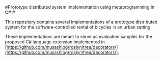 #Prototype distributed system implementation using metaprogramming in C# #

This repository contains several implementations of a prototype distributed system for the software-controlled rental of bicycles in an urban setting.

These implementations are meant to serve as evaluation samples for the proposed C# language extension implemented in [https://github.com/musashibg/roslyn/tree/decorators/](https://github.com/musashibg/roslyn/tree/decorators/).
